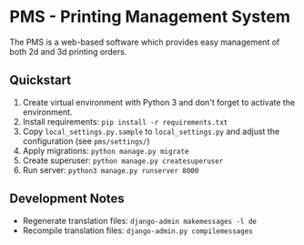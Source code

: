# PMS - Printing Management System
The PMS is a web-based software which provides easy management of both 2d and 3d printing orders.

## Quickstart
1. Create virtual environment with Python 3 and don't forget to activate the environment.
2. Install requirements: `pip install -r requirements.txt`
3. Copy `local_settings.py.sample` to `local_settings.py` and adjust the configuration (see `pms/settings/`)
4. Apply migrations: `python manage.py migrate`
5. Create superuser: `python manage.py createsuperuser`
6. Run server: `python3 manage.py runserver 8000`

## Development Notes
* Regenerate translation files: `django-admin makemessages -l de`
* Recompile translation files: `django-admin.py compilemessages`
